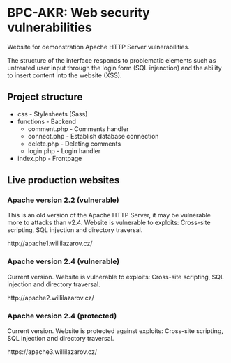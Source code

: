 <h1>BPC-AKR: Web security vulnerabilities</h1>

<p>Website for demonstration Apache HTTP Server vulnerabilities.</p>
<p>The structure of the interface responds to problematic elements such as untreated user input through the login form (SQL injenction) and the ability to insert content into the website (XSS).</p>

<h2>Project structure</h2>
<ul>
<li>css - Stylesheets (Sass)</li>
<li>functions - Backend
<ul>
<li>comment.php - Comments handler</li>
<li>connect.php - Establish database connection</li>
<li>delete.php - Deleting comments</li>
<li>login.php - Login handler</li>
</ul>
</li>
<li>index.php - Frontpage</li>
</ul>

<h2>Live production websites</h2>
<h3>Apache version 2.2 (vulnerable)</h3>
<p>This is an old version of the Apache HTTP Server, it may be vulnerable more to attacks than v2.4. Website is vulnerable to exploits: Cross-site scripting, SQL injection and directory traversal.</p>
<p>http://apache1.willilazarov.cz/</p>
<h3>Apache version 2.4 (vulnerable)</h3>
<p>Current version. Website is vulnerable to exploits: Cross-site scripting, SQL injection and directory traversal.</p>
<p>http://apache2.willilazarov.cz/</p>
<h3>Apache version 2.4 (protected)</h3>
<p>Current version. Website is protected against exploits: Cross-site scripting, SQL injection and directory traversal.</p>
<p>https://apache3.willilazarov.cz/</p>
